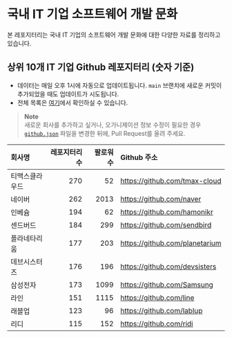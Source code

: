 # 국내 IT 기업 소프트웨어 개발 문화
본 레포지터리는 국내 IT 기업의 소프트웨어 개발 문화에 대한 다양한 자료를 정리하고 있습니다.

## 상위 10개 IT 기업 Github 레포지터리 (숫자 기준)

- 데이터는 매일 오후 1시에 자동으로 업데이트됩니다. `main` 브랜치에 새로운 커밋이 추가되었을 때도 업데이트가 시도됩니다.
- 전체 목록은 [여기](./github.md)에서 확인하실 수 있습니다.

> **Note**<br />
> 새로운 회사를 추가하고 싶거나, 오가니제이션 정보 수정이 필요한 경우 [`github.json`](./github.json) 파일을 변경한 뒤에, Pull Request를 올려 주세요.

<!-- MARKDOWN_TABLE(GITHUB): START -->

| **회사명** | **레포지터리 수** | **팔로워 수** | **Github 주소** |
|:---|---:|---:|:---|
| 티맥스클라우드 | 270 | 52 | https://github.com/tmax-cloud |
| 네이버 | 262 | 2013 | https://github.com/naver |
| 인베슘 | 194 | 62 | https://github.com/hamonikr |
| 센드버드 | 184 | 299 | https://github.com/sendbird |
| 플라네타리움 | 177 | 203 | https://github.com/planetarium |
| 데브시스터즈 | 176 | 196 | https://github.com/devsisters |
| 삼성전자 | 173 | 1099 | https://github.com/Samsung |
| 라인 | 151 | 1115 | https://github.com/line |
| 래블업 | 123 | 96 | https://github.com/lablup |
| 리디 | 115 | 152 | https://github.com/ridi |

<!-- MARKDOWN_TABLE(GITHUB): END -->
